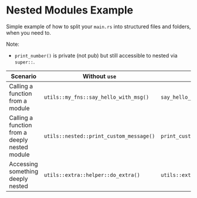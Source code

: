 # Nested Modules Example

Simple example of how to split your `main.rs` into structured files and folders,
when you need to.

Note:

- `print_number()` is private (not pub) but still accessible to nested via `super::`.

| Scenario                           | Without `use`                            | With `use`                              |
|------------------------------------|------------------------------------------|-----------------------------------------|
| Calling a function from a module  | `utils::my_fns::say_hello_with_msg()`     | `say_hello_with_msg()`                  |
| Calling a function from a deeply nested module | `utils::nested::print_custom_message()` | `print_custom_message()`                |
| Accessing something deeply nested | `utils::extra::helper::do_extra()`       | `utils::extra::helper::do_extra()`      |
